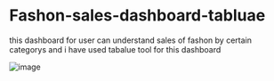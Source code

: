 # Fashon-sales-dashboard-tabluae
this dashboard for user can understand sales of fashon by certain categorys and i have used tabalue tool for this dashboard

![image](https://github.com/user-attachments/assets/18614a27-70ff-439e-ae2e-b92af641a588)
